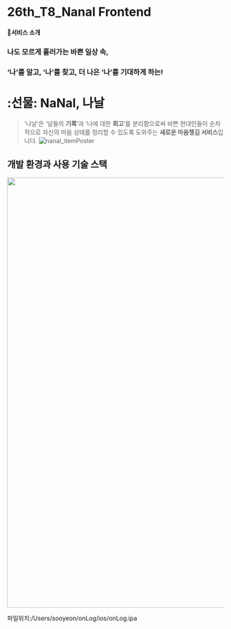 ﻿# 26th_T8_Nanal Frontend
#### 🎉서비스 소개
### 나도 모르게 흘러가는 바쁜 일상 속,
### ‘나’를 알고, ‘나’를 찾고, 더 나은 ‘나’를 기대하게 하는!
# :선물: NaNal, 나날
> ‘나날‘은 ‘날들의 **기록**‘과 ‘나에 대한 **회고**’를 분리함으로써 바쁜 현대인들이
> 순차적으로 자신의 마음 상태를 정리할 수 있도록 도와주는 **새로운 마음챙김 서비스**입니다.
![nanal_itemPoster](https://user-images.githubusercontent.com/80163835/203745685-b3c5a4dc-43b0-4592-9028-99afb62e1713.png)


## 개발 환경과 사용 기술 스택

<img width="1000" src="https://user-images.githubusercontent.com/80163835/203718659-8ccb8755-5190-44e7-8ade-14731b9c15b4.png">



파일위치:/Users/sooyeon/onLog/ios/onLog.ipa
